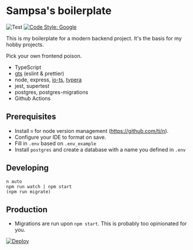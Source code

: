 # Sampsa's boilerplate

![Test](https://github.com/sampsakuronen/sampsas-boilerplate/workflows/Test/badge.svg) [![Code Style: Google](https://img.shields.io/badge/code%20style-google-blueviolet.svg)](https://github.com/google/gts)

This is my boilerplate for a modern backend project. It's the basis for my hobby projects.

Pick your own frontend poison.

- TypeScript
- [gts](https://github.com/google/gts) (eslint & prettier)
- node, express, [io-ts](https://github.com/gcanti/io-ts), [typera](https://github.com/akheron/typera)
- jest, supertest
- postgres, postgres-migrations
- Github Actions

## Prerequisites

- Install `n` for node version management (https://github.com/tj/n).
- Configure your IDE to format on save.
- Fill in `.env` based on `.env_example`
- Install `postgres` and create a database with a name you defined in `.env`

## Developing

    n auto
    npm run watch | npm start
    (npm run migrate)

## Production

- Migrations are run upon `npm start`. This is probably too opinionated for you.

[![Deploy](https://www.herokucdn.com/deploy/button.svg)](https://heroku.com/deploy)
